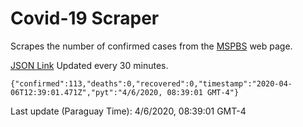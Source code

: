 # Covid-19 Scraper

Scrapes the number of confirmed cases from the [MSPBS](https://www.mspbs.gov.py/covid-19.php) web page.

[JSON Link](https://jmayalag.github.io/covid19-scrape/cases.json)
Updated every 30 minutes.
```
{"confirmed":113,"deaths":0,"recovered":0,"timestamp":"2020-04-06T12:39:01.471Z","pyt":"4/6/2020, 08:39:01 GMT-4"}
```
Last update (Paraguay Time): 4/6/2020, 08:39:01 GMT-4